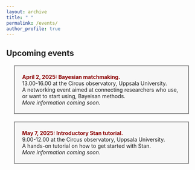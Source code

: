 ```yaml
---
layout: archive
title: " "
permalink: /events/
author_profile: true
---
```


## Upcoming events


<div style="background-color: #f7f7f7; border: 2px solid gray; padding: 20px; margin: 20px;">
  <strong style="color: darkred;">April 2, 2025: Bayesian matchmaking.</strong><br>
  13.00-16.00 at the Circus observatory, Uppsala University. <br>
  A networking event aimed at connecting researchers who use, or want to start using, Bayeisan methods. <br>
  <i>More information coming soon.</i> <br>
</div>

<div style="background-color: #f7f7f7; border: 2px solid gray; padding: 20px; margin: 20px;">
  <strong style="color: darkred;">May 7, 2025: Introductory Stan tutorial.</strong><br>
  9.00-12.00 at the Circus observatory, Uppsala University. <br>
  A hands-on tutorial on how to get started with Stan. <br>
  <i>More information coming soon.</i><br>
</div>

